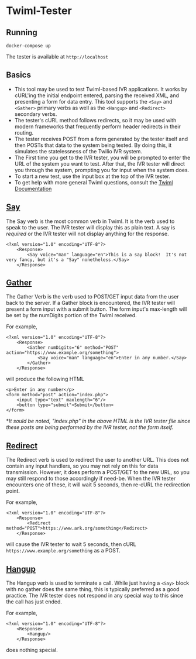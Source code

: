 Twiml-Tester
============

## Running

`docker-compose up`

The tester is available at `http://localhost`

## Basics 

- This tool may be used to test Twiml-based IVR applications.  It works by cURL'ing the initial endpoint entered, parsing the received XML, and presenting a form for data entry.  This tool supports the `<Say>` and `<Gather>` primary verbs as well as the `<Hangup>` and `<Redirect>` secondary verbs.
- The tester's cURL method follows redirects, so it may be used with modern frameworks that frequently perform header redirects in their routing.
- The tester receives POST from a form generated by the tester itself and then POSTs that data to the system being tested.  By doing this, it simulates the statelessness of the Twilio IVR system.
- The First time you get to the IVR tester, you will be prompted to enter the URL of the system you want to test.  After that, the IVR tester will direct you through the system, prompting you for input when the system does.
- To start a new test, use the input box at the top of the IVR tester.
- To get help with more general Twiml questions, consult the [Twiml Documentation](http://www.twilio.com/docs/api/twiml "Twiml Documentation")


## [Say](http://www.twilio.com/docs/api/twiml/say)
The Say verb is the most common verb in Twiml.  It is the verb used to speak to the user.  The IVR tester will display this as plain text.  A say is *required* or the IVR tester will not display anything for the response.

  	<?xml version="1.0" encoding="UTF-8"?>
		<Response>
			<Say voice="man" language="en">This is a say block!  It's not very fancy, but it's a "Say" nonetheless.</Say>
		</Response>


## [Gather](http://www.twilio.com/docs/api/twiml/gather)
The Gather Verb is the verb used to POST/GET input data from the user back to the server.  If a Gather block is encountered, the IVR tester will present a form input with a submit button.  The form input's max-length will be set by the numDigits portion of the Twiml received.

For example,

	<?xml version="1.0" encoding="UTF-8"?>
		<Response>
			<Gather numDigits="6" method="POST" action="https://www.example.org/something">
				<Say voice="man" language="en">Enter in any number.</Say>
			</Gather>
		</Response>
	
will produce the following HTML

	<p>Enter in any number</p>				
	<form method="post" action="index.php">
		<input type="text" maxlength="6"/>
		<button type="submit">Submit</button> 
	</form>


**It sould be noted, "index.php" in the above HTML is the IVR tester file since these posts are being performed by the IVR tester, not the form itself.*

## [Redirect](http://www.twilio.com/docs/api/twiml/redirect)
The Redirect verb is used to redirect the user to another URL.  This does not contain any input handlers, so you may not rely on this for data transmission.  However, it does perform a POST/GET to the new URL, so you may still respond to those accordingly if need-be.  When the IVR tester encounters one of these, it will wait 5 seconds, then re-cURL the redirection point.

For example,

	<?xml version="1.0" encoding="UTF-8"?>
		<Response>
			<Redirect method="POST">https://www.ark.org/something</Redirect>
		</Response>
	
will cause the IVR tester to wait 5 seconds, then cURL `https://www.example.org/something` as a POST.

## [Hangup](http://www.twilio.com/docs/api/twiml/hangup)
The Hangup verb is used to terminate a call.  While just having a `<Say>` block with no gather does the same thing, this is typically preferred as a good practice.  The IVR tester does not respond in any special way to this since the call has just ended.
	
For example,

	<?xml version="1.0" encoding="UTF-8"?>
		<Response>
			<Hangup/>
		</Response>
	
does nothing special.
